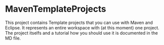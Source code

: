 MavenTemplateProjects
=====================

This project contains Template projects that you can use with Maven and Eclipse. It represents an entire workspace with (at this moment) one project. The project itselfs and a tutorial how you should use it is documented in the MD file.